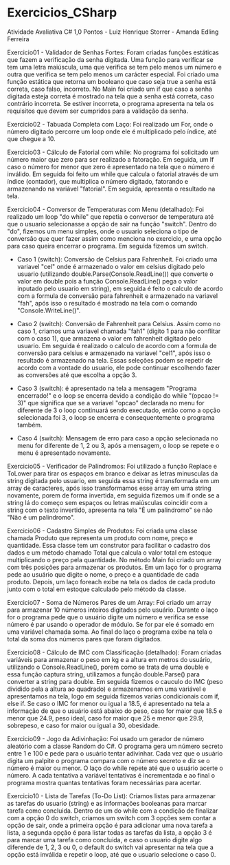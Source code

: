 # Exercicios_CSharp
Atividade Avaliativa C# 1,0 Pontos - Luiz Henrique Storrer - Amanda Edling Ferreira

Exercicio01 - Validador de Senhas Fortes: 
Foram criadas funções estáticas que fazem a verificação da senha digitada. Uma função para verificar se tem uma letra maiúscula, uma que verifica se tem pelo menos um número e outra que verifica se tem pelo menos um carácter especial. 
Foi criado uma função estática que retorna um booleano que caso seja true a senha está correta, caso falso, incorreto. 
No Main foi criado um if que caso a senha digitada esteja correta é mostrado na tela que a senha está correta, caso contrário incorreta. Se estiver incorreta, o programa apresenta na tela os requisitos que devem ser cumpridos para a validação da senha.

Exercicio02 - Tabuada Completa com Laço:
Foi realizado um For, onde o número digitado percorre um loop onde ele é multiplicado pelo índice, até que chegue a 10.

Exercicio03 - Cálculo de Fatorial com while:
No programa foi solicitado um número maior que zero para ser realizado a fatoração. Em seguida, um If caso o número for menor que zero é apresentado na tela que o número é inválido. Em seguida foi feito um while que calcula o fatorial através de um índice (contador), que multiplica o número digitado, fatorando e armazenando na variável "fatorial". Em seguida, apresenta o resultado na tela.

Exercicio04 - Conversor de Temperaturas com Menu (detalhado):
Foi realizado um loop "do while" que repetia o conversor de temperatura até que o usuario selecionasse a opção de sair na função "switch". Dentro do "do", fizemos um menu simples, onde o usuario seleciona o tipo de conversão que quer fazer assim como menciona no exercicio, e uma opção para caso queira encerrar o programa. Em seguida fizemos um switch. 
- Caso 1 (switch): Conversão de Celsius para Fahrenheit. Foi criado uma variavel "cel" onde é armazenado o valor em celsius digitado pelo usuario (utilizando double.Parse(Console.ReadLine()) que converte o valor em double pois a função Console.ReadLine() pega o valor inputado pelo usuario em string), em seguida é feito o calculo de acordo com a formula de conversão para fahrenheit e armazenado na variavel "fah", após isso o resultado é mostrado na tela com o comando "Console.WriteLine()". 

- Caso 2 (switch): Conversão de Fahrenheit para Celsius. Assim como no caso 1, criamos uma variavel chamada "fah1" (digito 1 para não conflitar com o caso 1), que armazena o valor em fahrenheit digitado pelo usuario. Em seguida é realizado o calculo de acordo com a formula de conversão para celsius e armazenado na variavel "cel1", após isso o resultado é armazenado na tela. Essas seleções podem se repetir de acordo com a vontade do usuario, ele pode continuar escolhendo fazer as conversões até que escolha a opção 3. 

- Caso 3 (switch): é apresentado na tela a mensagem "Programa encerrado!" e o loop se encerra devido a condição do while "(opcao != 3)" que significa que se a variavel "opcao" declarada no menu for diferente de 3 o loop continuará sendo executado, então como a opção selecionada foi 3, o loop se encerra e consequentemente o programa também. 

- Caso 4 (switch): Mensagem de erro para caso a opção selecionada no menu for diferente de 1, 2 ou 3, após a mensagem, o loop se repete e o menu é apresentado novamente.

Exercicio05 - Verificador de Palíndromos: Foi utilizado a função Replace e ToLower para tirar os espaços em branco e deixar as letras minusculas da string digitada pelo usuario, em seguida essa string é transformada em um array de caracteres, após isso transformamos esse array em uma string novamente, porem de forma invertida, em seguida fizemos um if onde se a string lá do começo sem espaços ou letras maiúsculas coincidir com a string com o texto invertido, apresenta na tela "É um palindromo" se não "Não é um palindromo".

Exercicio06 - Cadastro Simples de Produtos: Foi criada uma classe chamada Produto que representa um produto com nome, preço e quantidade. Essa classe tem um construtor para facilitar o cadastro dos dados e um método chamado Total que calcula o valor total em estoque multiplicando o preço pela quantidade. No método Main foi criado um array com três posições para armazenar os produtos. Em um laço for o programa pede ao usuário que digite o nome, o preço e a quantidade de cada produto. Depois, um laço foreach exibe na tela os dados de cada produto junto com o total em estoque calculado pelo método da classe.

Exercicio07 - Soma de Números Pares de um Array: Foi criado um array para armazenar 10 números inteiros digitados pelo usuário. Durante o laço for o programa pede que o usuário digite um número e verifica se esse número é par usando o operador de módulo. Se for par ele é somado em uma variável chamada soma. Ao final do laço o programa exibe na tela o total da soma dos números pares que foram digitados.

Exercicio08 - Cálculo de IMC com Classificação (detalhado): Foram criadas variáveis para armazenar o peso em kg e a altura em metros do usuário, utilizando o Console.ReadLine(), porem como se trata de uma double e essa função captura string, utilizamos a função double.Parse() para converter a string para double. Em seguida fizemos o cauculo do IMC (peso dividido pela a altura ao quadrado) e armazenamos em uma variável e apresentamos na tela, logo em seguida fizemos varias condicionais com if, else if. Se caso o IMC for menor ou igual a 18.5, é apresentado na tela a informação de que o usuário está abaixo do peso, caso for maior que 18.5 e menor que 24.9, peso ideal, caso for maior que 25 e menor que 29.9, sobrepeso, e caso for maior ou igual a 30, obesidade.

Exercicio09 - Jogo da Adivinhação: Foi usado um gerador de número aleatório com a classe Random do C#. O programa gera um número secreto entre 1 e 100 e pede para o usuário tentar adivinhar. Cada vez que o usuário digita um palpite o programa compara com o número secreto e diz se o número é maior ou menor. O laço do while repete até que o usuário acerte o número. A cada tentativa a variável tentativas é incrementada e ao final o programa mostra quantas tentativas foram necessárias para acertar.

Exercicio10 - Lista de Tarefas (To-Do List): Criamos listas para armazenar as tarefas do usuario (string) e as informações booleanas para marcar tarefa como concluida. Dentro de um do while com a condição de finalizar com a opção 0 do switch, criamos um switch com 3 opções sem contar a opção de sair, onde a primeira opção é para adicionar uma nova tarefa a lista, a segunda opção é para listar todas as tarefas da lista, a opção 3 é para marcar uma tarefa como concluida, e caso o usuario digite algo diferende de 1, 2, 3 ou 0, o default do switch vai apresentar na tela que a opção está inválida e repetir o loop, até que o usuario selecione o caso 0.
